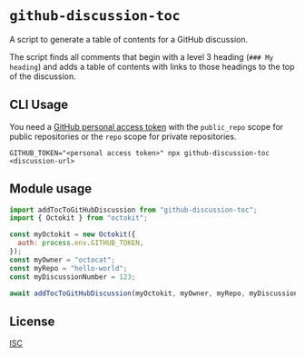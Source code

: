 # `github-discussion-toc`

A script to generate a table of contents for a GitHub discussion.

The script finds all comments that begin with a level 3 heading (`### My heading`) and adds a table of contents with links to those headings to the top of the discussion.

## CLI Usage

You need a [GitHub personal access token](https://github.com/settings/tokens/new?scopes=public_repo&description=github-discussion-toc) with the `public_repo` scope for public repositories or the `repo` scope for private repositories.

```
GITHUB_TOKEN="<personal access token>" npx github-discussion-toc <discussion-url>
```

## Module usage

```js
import addTocToGitHubDiscussion from "github-discussion-toc";
import { Octokit } from "octokit";

const myOctokit = new Octokit({
  auth: process.env.GITHUB_TOKEN,
});
const myOwner = "octocat";
const myRepo = "hello-world";
const myDiscussionNumber = 123;

await addTocToGitHubDiscussion(myOctokit, myOwner, myRepo, myDiscussionNumber);
```

## License

[ISC](license.md)
